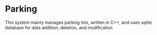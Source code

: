 # Parking
This system mainly manages parking lots, written in C++, and uses sqlite database for data addition, deletion, and modification

